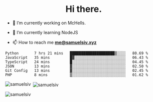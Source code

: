<h1 align="center">Hi there.</h1>

- 🔭 I’m currently working on McHells.

- 🌱 I’m currently learning NodeJS

- 📫 How to reach me **me@samuelsiv.xyz**


<!--START_SECTION:waka-->

```text
Python       7 hrs 21 mins   ████████████████████▒░░░░   80.69 %
JavaScript   35 mins         █▓░░░░░░░░░░░░░░░░░░░░░░░   06.43 %
TypeScript   24 mins         █░░░░░░░░░░░░░░░░░░░░░░░░   04.45 %
JSON         13 mins         ▓░░░░░░░░░░░░░░░░░░░░░░░░   02.50 %
Git Config   13 mins         ▓░░░░░░░░░░░░░░░░░░░░░░░░   02.45 %
PHP          8 mins          ▒░░░░░░░░░░░░░░░░░░░░░░░░   01.62 %
```

<!--END_SECTION:waka-->

<p><img align="left" src="https://github-readme-stats.vercel.app/api/top-langs?username=samuelsiv&show_icons=true&locale=en&layout=compact&theme=radical" alt="samuelsiv" /></p>

<p>&nbsp;<img align="center" src="https://github-readme-stats.vercel.app/api?username=samuelsiv&show_icons=true&locale=en&theme=radical" alt="samuelsiv" /></p>
<p align="left"> <img src="https://komarev.com/ghpvc/?username=samuelsiv&label=Profile%20views&color=0e75b6&style=flat" alt="samuelsiv" /> </p>

